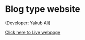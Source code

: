 #  Blog type website

(Developer: Yakub Ali)

[Click here to Live webpage](https://codestar20220.herokuapp.com/)
